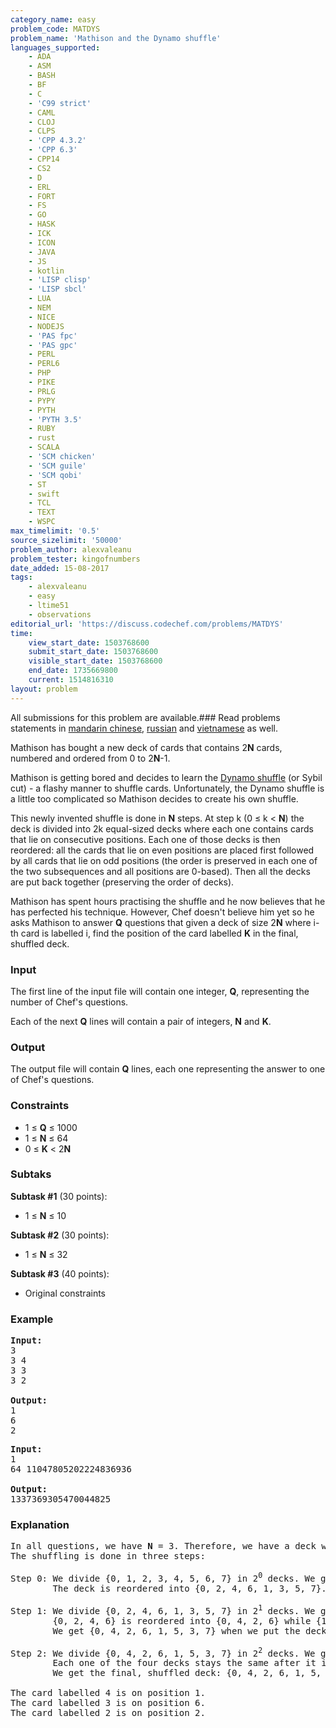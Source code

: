 ```yaml
---
category_name: easy
problem_code: MATDYS
problem_name: 'Mathison and the Dynamo shuffle'
languages_supported:
    - ADA
    - ASM
    - BASH
    - BF
    - C
    - 'C99 strict'
    - CAML
    - CLOJ
    - CLPS
    - 'CPP 4.3.2'
    - 'CPP 6.3'
    - CPP14
    - CS2
    - D
    - ERL
    - FORT
    - FS
    - GO
    - HASK
    - ICK
    - ICON
    - JAVA
    - JS
    - kotlin
    - 'LISP clisp'
    - 'LISP sbcl'
    - LUA
    - NEM
    - NICE
    - NODEJS
    - 'PAS fpc'
    - 'PAS gpc'
    - PERL
    - PERL6
    - PHP
    - PIKE
    - PRLG
    - PYPY
    - PYTH
    - 'PYTH 3.5'
    - RUBY
    - rust
    - SCALA
    - 'SCM chicken'
    - 'SCM guile'
    - 'SCM qobi'
    - ST
    - swift
    - TCL
    - TEXT
    - WSPC
max_timelimit: '0.5'
source_sizelimit: '50000'
problem_author: alexvaleanu
problem_tester: kingofnumbers
date_added: 15-08-2017
tags:
    - alexvaleanu
    - easy
    - ltime51
    - observations
editorial_url: 'https://discuss.codechef.com/problems/MATDYS'
time:
    view_start_date: 1503768600
    submit_start_date: 1503768600
    visible_start_date: 1503768600
    end_date: 1735669800
    current: 1514816310
layout: problem
---
```

All submissions for this problem are available.### Read problems statements in [mandarin chinese](http://www.codechef.com/download/translated/LTIME51/mandarin/MATDYS.pdf), [russian](http://www.codechef.com/download/translated/LTIME51/russian/MATDYS.pdf) and [vietnamese](http://www.codechef.com/download/translated/LTIME51/vietnamese/MATDYS.pdf) as well.

Mathison has bought a new deck of cards that contains 2**N** cards, numbered and ordered from 0 to 2**N**-1.

Mathison is getting bored and decides to learn the [Dynamo shuffle](https://www.youtube.com/watch?v=8T9yeV9oT2o) (or Sybil cut) - a flashy manner to shuffle cards. Unfortunately, the Dynamo shuffle is a little too complicated so Mathison decides to create his own shuffle.

 This newly invented shuffle is done in **N** steps. At step k (0 ≤ k &lt; **N**) the deck is divided into 2k equal-sized decks where each one contains cards that lie on consecutive positions. Each one of those decks is then reordered: all the cards that lie on even positions are placed first followed by all cards that lie on odd positions (the order is preserved in each one of the two subsequences and all positions are 0-based). Then all the decks are put back together (preserving the order of decks).

 Mathison has spent hours practising the shuffle and he now believes that he has perfected his technique. However, Chef doesn't believe him yet so he asks Mathison to answer **Q** questions that given a deck of size 2**N** where i-th card is labelled i, find the position of the card labelled **K** in the final, shuffled deck.

### Input

The first line of the input file will contain one integer, **Q**, representing the number of Chef's questions.

Each of the next **Q** lines will contain a pair of integers, **N** and **K**.

### Output

The output file will contain **Q** lines, each one representing the answer to one of Chef's questions.

### Constraints

- 1 ≤ **Q** ≤ 1000
- 1 ≤ **N** ≤ 64
- 0 ≤ **K** &lt; 2**N**

### Subtaks

**Subtask #1** (30 points):

- 1 ≤ **N** ≤ 10

**Subtask #2** (30 points):

- 1 ≤ **N** ≤ 32

**Subtask #3** (40 points):

- Original constraints

### Example

<pre><b>Input:</b>
3
3 4
3 3
3 2

<b>Output:</b>
1
6
2
</pre>

<pre><b>Input:</b>
1
64 11047805202224836936

<b>Output:</b>
1337369305470044825
</pre>
### Explanation

<pre>
In all questions, we have <b>N</b> = 3. Therefore, we have a deck with 8 cards.
The shuffling is done in three steps:

Step 0: We divide {0, 1, 2, 3, 4, 5, 6, 7} in 2<sup>0</sup> decks. We get only one deck.
        The deck is reordered into {0, 2, 4, 6, 1, 3, 5, 7}.

Step 1: We divide {0, 2, 4, 6, 1, 3, 5, 7} in 2<sup>1</sup> decks. We get two decks: {0, 2, 4, 6} and {1, 3, 5, 7}.
        {0, 2, 4, 6} is reordered into {0, 4, 2, 6} while {1, 3, 5, 7} is reordered into {1, 5, 3, 7}.
        We get {0, 4, 2, 6, 1, 5, 3, 7} when we put the decks back together.

Step 2: We divide {0, 4, 2, 6, 1, 5, 3, 7} in 2<sup>2</sup> decks. We get four decks: {0, 4}, {2, 6}, {1, 5} and {3, 7}.
        Each one of the four decks stays the same after it is reordered (as there are only two elements to reorder).
        We get the final, shuffled deck: {0, 4, 2, 6, 1, 5, 3, 7}.

The card labelled 4 is on position 1.
The card labelled 3 is on position 6.
The card labelled 2 is on position 2.
</pre>